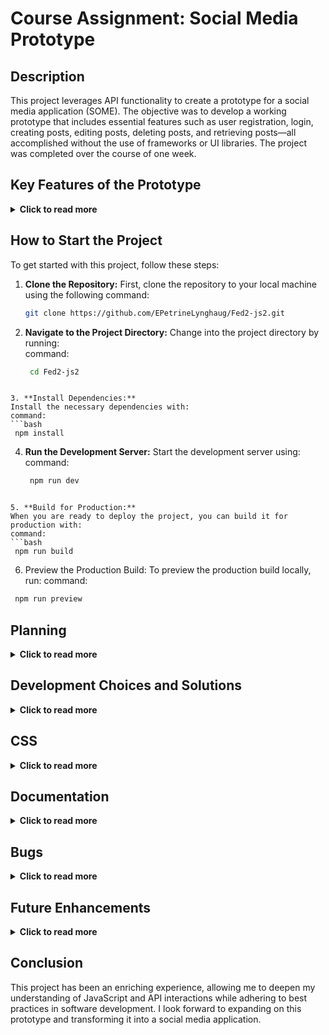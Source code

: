 # Course Assignment: Social Media Prototype

## Description

This project leverages API functionality to create a prototype for a social media application (SOME). The objective was to develop a working prototype that includes essential features such as user registration, login, creating posts, editing posts, deleting posts, and retrieving posts—all accomplished without the use of frameworks or UI libraries. The project was completed over the course of one week.

## Key Features of the Prototype
<details>
  <summary><strong>Click to read more</strong></summary>

- **User Registration:** Allows new users to create accounts.
- **User Login:** Enables existing users to log in with an authentication token.
- **Create Post:** Authenticated users can create new posts.
- **Edit Post:** Users can modify their existing posts.
- **Delete Post:** Functionality to remove posts.
- **Get Posts:** Users can read posts from the community.
</details>

## How to Start the Project
To get started with this project, follow these steps:

1. **Clone the Repository:**
   First, clone the repository to your local machine using the following command:
   ```bash
   git clone https://github.com/EPetrineLynghaug/Fed2-js2.git
   ```
2. **Navigate to the Project Directory:**
Change into the project directory by running:  
command:
   ```bash
    cd Fed2-js2
  ```

3. **Install Dependencies:**
Install the necessary dependencies with:
command:
```bash
   npm install
  ``` 

4. **Run the Development Server:**
Start the development server using:  
command:
   ```bash
    npm run dev
  ```

5. **Build for Production:**
When you are ready to deploy the project, you can build it for production with:  
command:
```bash
   npm run build
```

6.	Preview the Production Build:
To preview the production build locally, run:
command:
   ```bash
    npm run preview
  ```

## Planning
<details>
  <summary><strong>Click to read more</strong></summary>

The planning phase involved using GitHub Projects to create a task list, organizing tasks, and breaking them down into smaller, manageable components to enhance workflow efficiency.
</details>

## Development Choices and Solutions
<details>
  <summary><strong>Click to read more</strong></summary>

During development, I chose to retrieve user data from `localStorage` to minimize server requests, resulting in faster data access and improved user experience. Regular expressions (Regex) were utilized for validation purposes, and I opted to write the post card logic in JavaScript to maintain readability and modularity. Instead of a lengthy file, smaller, reusable functions were created. Additionally, I used `document.createElement` for generating HTML elements to explore different methodologies.
</details>

## CSS
<details>
  <summary><strong>Click to read more</strong></summary>

Some CSS was integrated to differentiate posts visually and gain better control over the layout. The current styling is prototype-level and will not be used in the final product. Placeholder images were implemented in JavaScript to address issues with excessively large images. Future styling will focus on creating a more engaging design.
</details>

## Documentation
<details>
  <summary><strong>Click to read more</strong></summary>

I utilized JSDoc for documenting the code and ESLint for error-checking, both of which proved to be invaluable for maintaining code quality and consistency.
</details>

## Bugs
<details>
  <summary><strong>Click to read more</strong></summary>

One significant challenge encountered was related to asynchronous operations. If a function was executed before the router fully loaded, the application would crash without error messages, complicating the debugging process. This highlighted the importance of managing asynchronous code effectively.
</details>

## Future Enhancements
<details>
  <summary><strong>Click to read more</strong></summary>

Several additional pages and features were planned but not implemented in this prototype. These will be revisited as the project transitions from prototype to a fully-fledged product, including styled buttons that are ready for integration in future iterations.
</details>

## Conclusion

This project has been an enriching experience, allowing me to deepen my understanding of JavaScript and API interactions while adhering to best practices in software development. I look forward to expanding on this prototype and transforming it into a social media application.
